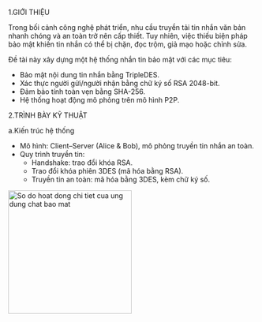 1.GIỚI THIỆU

Trong bối cảnh công nghệ phát triển, nhu cầu truyền tải tin nhắn văn bản nhanh chóng và an toàn trở nên cấp thiết. Tuy nhiên, việc thiếu biện pháp bảo mật khiến tin nhắn có thể bị chặn, đọc trộm, giả mạo hoặc chỉnh sửa.

Đề tài này xây dựng một hệ thống nhắn tin bảo mật với các mục tiêu:
- Bảo mật nội dung tin nhắn bằng TripleDES.
- Xác thực người gửi/người nhận bằng chữ ký số RSA 2048-bit.
- Đảm bảo tính toàn vẹn bằng SHA-256.
- Hệ thống hoạt động mô phỏng trên mô hình P2P.

2.TRÌNH BÀY KỸ THUẬT

a.Kiến trúc hệ thống
- Mô hình: Client–Server (Alice & Bob), mô phỏng truyền tin nhắn an toàn.
- Quy trình truyền tin:
  - Handshake: trao đổi khóa RSA.
  - Trao đổi khóa phiên 3DES (mã hóa bằng RSA).
  - Truyền tin an toàn: mã hóa bằng 3DES, kèm chữ ký số.
<img src="C:/Users/NguyenThao/Pictures/so_do_hoat_dong_chi_tiet.png" alt="So do hoat dong chi tiet cua ung dung chat bao mat" width="250">
